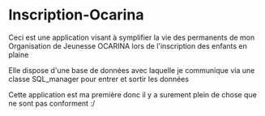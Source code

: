# Inscription-Ocarina

Ceci est une application visant à symplifier la vie des permanents de mon Organisation de Jeunesse OCARINA lors de l'inscription des enfants en plaine 

Elle dispose d'une base de données avec laquelle je communique via une classe SQL_manager pour entrer et sortir les données

Cette application est ma première donc il y a surement plein de chose que ne sont pas conforment :/
